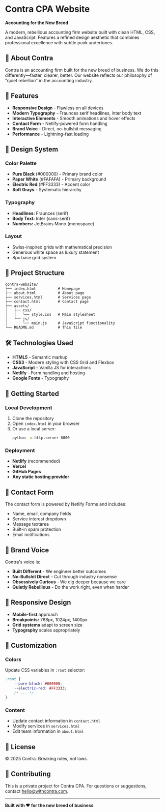 # Contra CPA Website

**Accounting for the New Breed**

A modern, rebellious accounting firm website built with clean HTML, CSS, and JavaScript. Features a refined design aesthetic that combines professional excellence with subtle punk undertones.

## 🎯 **About Contra**

Contra is an accounting firm built for the new breed of business. We do this differently—faster, clearer, better. Our website reflects our philosophy of "quiet rebellion" in the accounting industry.

## 🚀 **Features**

- **Responsive Design** - Flawless on all devices
- **Modern Typography** - Fraunces serif headlines, Inter body text
- **Interactive Elements** - Smooth animations and hover effects
- **Contact Form** - Netlify-powered form handling
- **Brand Voice** - Direct, no-bullshit messaging
- **Performance** - Lightning-fast loading

## 🎨 **Design System**

### **Color Palette**
- **Pure Black** (#000000) - Primary brand color
- **Paper White** (#FAFAFA) - Primary background
- **Electric Red** (#FF3333) - Accent color
- **Soft Grays** - Systematic hierarchy

### **Typography**
- **Headlines:** Fraunces (serif)
- **Body Text:** Inter (sans-serif)
- **Numbers:** JetBrains Mono (monospace)

### **Layout**
- Swiss-inspired grids with mathematical precision
- Generous white space as luxury statement
- 8px base grid system

## 📁 **Project Structure**

```
contra-website/
├── index.html          # Homepage
├── about.html          # About page
├── services.html       # Services page
├── contact.html        # Contact page
├── assets/
│   ├── css/
│   │   └── style.css   # Main stylesheet
│   └── js/
│       └── main.js     # JavaScript functionality
└── README.md           # This file
```

## 🛠 **Technologies Used**

- **HTML5** - Semantic markup
- **CSS3** - Modern styling with CSS Grid and Flexbox
- **JavaScript** - Vanilla JS for interactions
- **Netlify** - Form handling and hosting
- **Google Fonts** - Typography

## 🚀 **Getting Started**

### **Local Development**
1. Clone the repository
2. Open `index.html` in your browser
3. Or use a local server:
   ```bash
   python -m http.server 8000
   ```

### **Deployment**
- **Netlify** (recommended)
- **Vercel**
- **GitHub Pages**
- **Any static hosting provider**

## 📧 **Contact Form**

The contact form is powered by Netlify Forms and includes:
- Name, email, company fields
- Service interest dropdown
- Message textarea
- Built-in spam protection
- Email notifications

## 🎯 **Brand Voice**

Contra's voice is:
- **Built Different** - We engineer better outcomes
- **No-Bullshit Direct** - Cut through industry nonsense
- **Obsessively Curious** - We dig deeper because we care
- **Quietly Rebellious** - Do the work right, even when harder

## 📱 **Responsive Design**

- **Mobile-first** approach
- **Breakpoints:** 768px, 1024px, 1400px
- **Grid systems** adapt to screen size
- **Typography** scales appropriately

## 🔧 **Customization**

### **Colors**
Update CSS variables in `:root` selector:
```css
:root {
    --pure-black: #000000;
    --electric-red: #FF3333;
    /* ... */
}
```

### **Content**
- Update contact information in `contact.html`
- Modify services in `services.html`
- Edit team information in `about.html`

## 📄 **License**

© 2025 Contra. Breaking rules, not laws.

## 🤝 **Contributing**

This is a private project for Contra CPA. For questions or suggestions, contact hello@withcontra.com.

---

**Built with ❤️ for the new breed of business**
